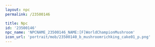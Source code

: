 ```yaml
---
layout: npc
permalink: /23500146

title: Npc
id: '23500146'
npc_name: 'NPCNAME_23500146_NAME:[F]WorldChampionMushroom'
icon_url: 'portrait/mob/23500140_b_mushroomrichking_cake01_p.png'
---
```

